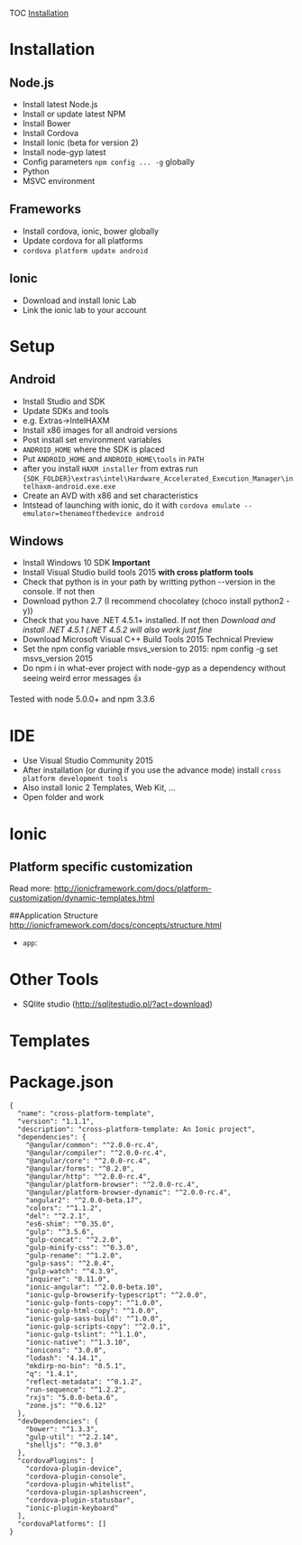 ﻿
TOC
[Installation](#installation)

# Installation
## Node.js
* Install latest Node.js
* Install or update latest NPM
* Install Bower
* Install Cordova
* Install Ionic (beta for version 2)
* Install node-gyp latest
* Config parameters ```npm config ... -g``` globally
 * Python
 * MSVC environment
## Frameworks
* Install cordova, ionic, bower globally
* Update cordova for all platforms
 * ```cordova platform update android```

## Ionic
* Download and install Ionic Lab
* Link the ionic lab to your account

# Setup
## Android
* Install Studio and SDK
* Update SDKs and tools
 * e.g. Extras->IntelHAXM
* Install x86 images for all android versions
* Post install set environment variables
 * ```ANDROID_HOME``` where the SDK is placed
 * Put ```ANDROID_HOME``` and ```ANDROID_HOME\tools``` in ```PATH```  
* after you install ```HAXM installer``` from extras run ```{SDK_FOLDER}\extras\intel\Hardware_Accelerated_Execution_Manager\intelhaxm-android.exe.exe```
* Create an AVD with x86 and set characteristics
* Intstead of launching with ionic, do it with ```cordova emulate --emulator=thenameofthedevice android```

## Windows
* Install Windows 10 SDK **Important**
* Install Visual Studio build tools 2015 **with cross platform tools**
* Check that python is in your path by writting python --version in the console. If not then
 * Download python 2.7 (I recommend chocolatey (choco install python2 -y))
* Check that you have .NET 4.5.1+ installed. If not then *Download and install .NET 4.5.1 (.NET 4.5.2 will also work just fine*
* Download Microsoft Visual C++ Build Tools 2015 Technical Preview 
* Set the npm config variable msvs_version to 2015: npm config -g set msvs_version 2015
* Do npm i in what-ever project with node-gyp as a dependency without seeing weird error messages :+1:

Tested with node 5.0.0+ and npm 3.3.6

# IDE
* Use Visual Studio Community 2015
* After installation (or during if you use the advance mode) install ```cross platform development tools```
* Also install Ionic 2 Templates, Web Kit, ...
* Open folder and work

# Ionic
## Platform specific customization
Read more: http://ionicframework.com/docs/platform-customization/dynamic-templates.html

##Application Structure
http://ionicframework.com/docs/concepts/structure.html

* ```app```: 

# Other Tools
* SQlite studio (http://sqlitestudio.pl/?act=download)

# Templates
# Package.json
```
{
  "name": "cross-platform-template",
  "version": "1.1.1",
  "description": "cross-platform-template: An Ionic project",
  "dependencies": {
    "@angular/common": "^2.0.0-rc.4",
    "@angular/compiler": "^2.0.0-rc.4",
    "@angular/core": "^2.0.0-rc.4",
    "@angular/forms": "^0.2.0",
    "@angular/http": "^2.0.0-rc.4",
    "@angular/platform-browser": "^2.0.0-rc.4",
    "@angular/platform-browser-dynamic": "^2.0.0-rc.4",
    "angular2": "^2.0.0-beta.17",
    "colors": "^1.1.2",
    "del": "^2.2.1",
    "es6-shim": "^0.35.0",
    "gulp": "^3.5.6",
    "gulp-concat": "^2.2.0",
    "gulp-minify-css": "^0.3.0",
    "gulp-rename": "^1.2.0",
    "gulp-sass": "^2.0.4",
    "gulp-watch": "^4.3.9",
    "inquirer": "0.11.0",
    "ionic-angular": "^2.0.0-beta.10",
    "ionic-gulp-browserify-typescript": "^2.0.0",
    "ionic-gulp-fonts-copy": "^1.0.0",
    "ionic-gulp-html-copy": "^1.0.0",
    "ionic-gulp-sass-build": "^1.0.0",
    "ionic-gulp-scripts-copy": "^2.0.1",
    "ionic-gulp-tslint": "^1.1.0",
    "ionic-native": "^1.3.10",
    "ionicons": "3.0.0",
    "lodash": "4.14.1",
    "mkdirp-no-bin": "0.5.1",
    "q": "1.4.1",
    "reflect-metadata": "^0.1.2",
    "run-sequence": "^1.2.2",
    "rxjs": "5.0.0-beta.6",
    "zone.js": "^0.6.12"
  },
  "devDependencies": {
    "bower": "^1.3.3",
    "gulp-util": "^2.2.14",
    "shelljs": "^0.3.0"
  },
  "cordovaPlugins": [
    "cordova-plugin-device",
    "cordova-plugin-console",
    "cordova-plugin-whitelist",
    "cordova-plugin-splashscreen",
    "cordova-plugin-statusbar",
    "ionic-plugin-keyboard"
  ],
  "cordovaPlatforms": []
}
```